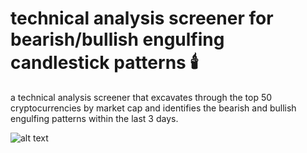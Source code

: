 # technical analysis screener for bearish/bullish engulfing candlestick patterns 🕯️

a technical analysis screener that excavates through the top 50 cryptocurrencies by market cap and identifies the bearish and bullish engulfing patterns within the last 3 days. 

![alt text](https://github.com/nikhilnlakhwani/engulfing-screener/blob/main/screener_demo.png?raw=true)

